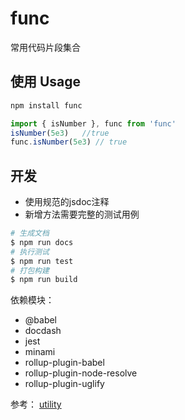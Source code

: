 # func
常用代码片段集合

## 使用 Usage

```bash
npm install func
```

```javascript
import { isNumber }, func from 'func'
isNumber(5e3)   //true
func.isNumber(5e3) // true
```

## 开发

- 使用规范的jsdoc注释
- 新增方法需要完整的测试用例

```bash
# 生成文档
$ npm run docs
# 执行测试
$ npm run test
# 打包构建
$ npm run build
```

依赖模块：
- @babel
- docdash
- jest
- minami
- rollup-plugin-babel
- rollup-plugin-node-resolve
- rollup-plugin-uglify

参考：
[utility](https://github.com/node-modules/utility)